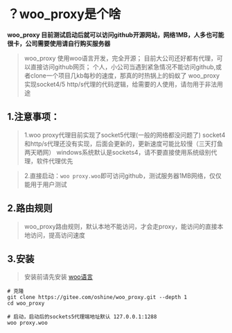 # ？woo_proxy是个啥
**woo_proxy 目前测试启动后就可以访问github开源网站，网络1MB，人多也可能很卡，公司需要使用请自行购买服务器**
>woo_proxy 使用woo语言开发，完全开源；
>目前大公司还好都有代理，可以直接访问github网页；
>个人，小公司当遇到紧急情况不能访问github,或者clone一个项目几kb每秒的速度，那真的时热锅上的蚂蚁了
>woo_proxy实现socket4/5 http/s代理的代码逻辑，给需要的人使用，请勿用于非法用途

## 1.注意事项：
>1.woo proxy代理目前实现了socket5代理(一般的网络都没问题了)
socket4和http/s代理还没有实现，后面会更新的，更新速度可能比较慢（三天打鱼两天晒网）
windows系统默认是sockets4，请不要直接使用系统级别代理，软件代理优先

>2.直接启动：`woo proxy.woo`即可访问github，测试服务器1MB网络，仅仅能用于用户测试

## 2.路由规则
>woo_proxy路由规则，默认本地不能访问，才会走proxy，能访问的直接本地访问，提高访问速度

## 3.安装
>安装前请先安装 [woo语言](https://www.kancloud.cn/oshine/passerbyab/2121071)
```woo|lua
# 克隆
git clone https://gitee.com/oshine/woo_proxy.git --depth 1
cd woo_proxy

# 启动，启动后的sockets5代理端地址默认 127.0.0.1:1288
woo proxy.woo
```